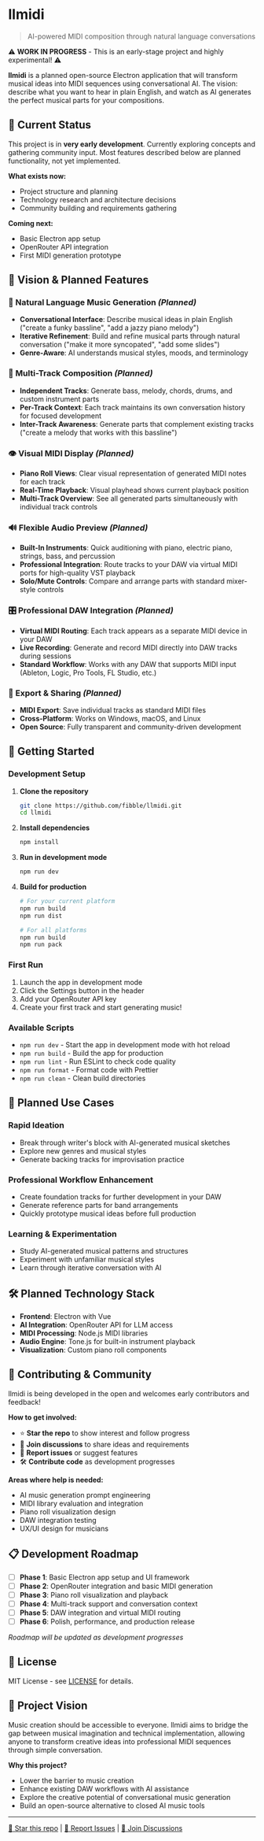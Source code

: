 # llmidi

> AI-powered MIDI composition through natural language conversations

⚠️ **WORK IN PROGRESS** - This is an early-stage project and highly experimental! ⚠️

**llmidi** is a planned open-source Electron application that will transform musical ideas into MIDI sequences using conversational AI. The vision: describe what you want to hear in plain English, and watch as AI generates the perfect musical parts for your compositions.

## 🚧 Current Status

This project is in **very early development**. Currently exploring concepts and gathering community input. Most features described below are planned functionality, not yet implemented.

**What exists now:**
- Project structure and planning
- Technology research and architecture decisions
- Community building and requirements gathering

**Coming next:**
- Basic Electron app setup
- OpenRouter API integration
- First MIDI generation prototype

## 🎯 Vision & Planned Features

### 🎵 Natural Language Music Generation *(Planned)*
- **Conversational Interface**: Describe musical ideas in plain English ("create a funky bassline", "add a jazzy piano melody")
- **Iterative Refinement**: Build and refine musical parts through natural conversation ("make it more syncopated", "add some slides")
- **Genre-Aware**: AI understands musical styles, moods, and terminology

### 🎹 Multi-Track Composition *(Planned)*
- **Independent Tracks**: Generate bass, melody, chords, drums, and custom instrument parts
- **Per-Track Context**: Each track maintains its own conversation history for focused development
- **Inter-Track Awareness**: Generate parts that complement existing tracks ("create a melody that works with this bassline")

### 👁️ Visual MIDI Display *(Planned)*
- **Piano Roll Views**: Clear visual representation of generated MIDI notes for each track
- **Real-Time Playback**: Visual playhead shows current playback position
- **Multi-Track Overview**: See all generated parts simultaneously with individual track controls

### 🔊 Flexible Audio Preview *(Planned)*
- **Built-In Instruments**: Quick auditioning with piano, electric piano, strings, bass, and percussion
- **Professional Integration**: Route tracks to your DAW via virtual MIDI ports for high-quality VST playback
- **Solo/Mute Controls**: Compare and arrange parts with standard mixer-style controls

### 🎛️ Professional DAW Integration *(Planned)*
- **Virtual MIDI Routing**: Each track appears as a separate MIDI device in your DAW
- **Live Recording**: Generate and record MIDI directly into DAW tracks during sessions
- **Standard Workflow**: Works with any DAW that supports MIDI input (Ableton, Logic, Pro Tools, FL Studio, etc.)

### 📁 Export & Sharing *(Planned)*
- **MIDI Export**: Save individual tracks as standard MIDI files
- **Cross-Platform**: Works on Windows, macOS, and Linux
- **Open Source**: Fully transparent and community-driven development

## 🚀 Getting Started

### Development Setup

1. **Clone the repository**
   ```bash
   git clone https://github.com/fibble/llmidi.git
   cd llmidi
   ```

2. **Install dependencies**
   ```bash
   npm install
   ```

3. **Run in development mode**
   ```bash
   npm run dev
   ```

4. **Build for production**
   ```bash
   # For your current platform
   npm run build
   npm run dist

   # For all platforms
   npm run build
   npm run pack
   ```

### First Run

1. Launch the app in development mode
2. Click the Settings button in the header
3. Add your OpenRouter API key
4. Create your first track and start generating music!

### Available Scripts

- `npm run dev` - Start the app in development mode with hot reload
- `npm run build` - Build the app for production
- `npm run lint` - Run ESLint to check code quality
- `npm run format` - Format code with Prettier
- `npm run clean` - Clean build directories

## 🎯 Planned Use Cases

### Rapid Ideation
- Break through writer's block with AI-generated musical sketches
- Explore new genres and musical styles
- Generate backing tracks for improvisation practice

### Professional Workflow Enhancement
- Create foundation tracks for further development in your DAW
- Generate reference parts for band arrangements
- Quickly prototype musical ideas before full production

### Learning & Experimentation
- Study AI-generated musical patterns and structures
- Experiment with unfamiliar musical styles
- Learn through iterative conversation with AI

## 🛠️ Planned Technology Stack

- **Frontend**: Electron with Vue
- **AI Integration**: OpenRouter API for LLM access
- **MIDI Processing**: Node.js MIDI libraries
- **Audio Engine**: Tone.js for built-in instrument playback
- **Visualization**: Custom piano roll components

## 🤝 Contributing & Community

llmidi is being developed in the open and welcomes early contributors and feedback! 

**How to get involved:**
- ⭐ **Star the repo** to show interest and follow progress
- 💬 **Join discussions** to share ideas and requirements
- 🐛 **Report issues** or suggest features
- 🛠️ **Contribute code** as development progresses

**Areas where help is needed:**
- AI music generation prompt engineering
- MIDI library evaluation and integration
- Piano roll visualization design
- DAW integration testing
- UX/UI design for musicians

## 📋 Development Roadmap

- [ ] **Phase 1**: Basic Electron app setup and UI framework
- [ ] **Phase 2**: OpenRouter integration and basic MIDI generation
- [ ] **Phase 3**: Piano roll visualization and playback
- [ ] **Phase 4**: Multi-track support and conversation context
- [ ] **Phase 5**: DAW integration and virtual MIDI routing
- [ ] **Phase 6**: Polish, performance, and production release

*Roadmap will be updated as development progresses*

## 📜 License

MIT License - see [LICENSE](LICENSE) for details.

## 🎼 Project Vision

Music creation should be accessible to everyone. llmidi aims to bridge the gap between musical imagination and technical implementation, allowing anyone to transform creative ideas into professional MIDI sequences through simple conversation.

**Why this project?**
- Lower the barrier to music creation
- Enhance existing DAW workflows with AI assistance
- Explore the creative potential of conversational music generation
- Build an open-source alternative to closed AI music tools

---

[🌟 Star this repo](../../stargazers) | [🐛 Report Issues](../../issues) | [💬 Join Discussions](../../discussions)
